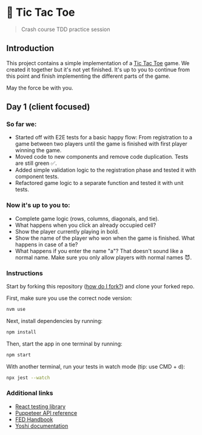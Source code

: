# 🎲 Tic Tac Toe

> Crash course TDD practice session

## Introduction

This project contains a simple implementation of a [Tic Tac Toe](https://en.wikipedia.org/wiki/Tic-tac-toe) game. We created it together but it's not yet finished. It's up to you to continue from this point and finish implementing the different parts of the game.

May the force be with you.

## Day 1 (client focused)

### So far we:

- Started off with E2E tests for a basic happy flow: From registration to a game between two players until the game is finished with first player winning the game.
- Moved code to new components and remove code duplication. Tests are still green ✅.
- Added simple validation logic to the registration phase and tested it with component tests.
- Refactored game logic to a separate function and tested it with unit tests.

### Now it's up to you to:

- Complete game logic (rows, columns, diagonals, and tie).
- What happens when you click an already occupied cell?
- Show the player currently playing in bold.
- Show the name of the player who won when the game is finished. What happens in case of a tie?
- What happens if you enter the name "a"? That doesn't sound like a normal name. Make sure you only allow players with normal names 😈.

### Instructions

Start by forking this repository ([how do I fork?](https://help.github.com/articles/fork-a-repo/)) and clone your forked repo.

First, make sure you use the correct node version:

```sh
nvm use
```

Next, install dependencies by running:

```sh
npm install
```

Then, start the app in one terminal by running:

```sh
npm start
```

With another terminal, run your tests in watch mode (tip: use CMD + d):

```sh
npx jest --watch
```

### Additional links

- [React testing library](https://testing-library.com/docs/intro)
- [Puppeteer API reference](https://github.com/GoogleChrome/puppeteer/blob/v1.12.2/docs/api.md)
- [FED Handbook](https://github.com/wix-private/fed-handbook)
- [Yoshi documentation](https://wix.github.io/yoshi)
